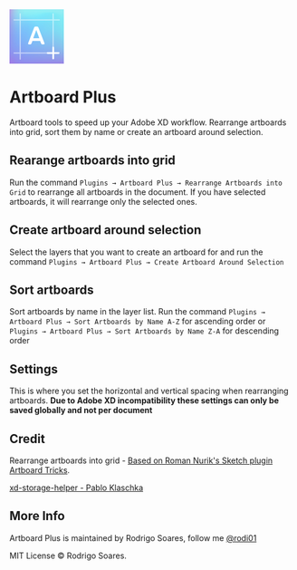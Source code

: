 <img src="images/icon.png" alt="Artboard plus" />

# Artboard Plus

Artboard tools to speed up your Adobe XD workflow. Rearrange artboards into grid, sort them by name or create an artboard around selection.

## Rearange artboards into grid

Run the command `Plugins → Artboard Plus → Rearrange Artboards into Grid` to rearrange all artboards in the document. If you have selected artboards, it will rearrange only the selected ones.

## Create artboard around selection

Select the layers that you want to create an artboard for and run the command `Plugins → Artboard Plus → Create Artboard Around Selection`

## Sort artboards

Sort artboards by name in the layer list. Run the command `Plugins → Artboard Plus → Sort Artboards by Name A-Z` for ascending order or `Plugins → Artboard Plus → Sort Artboards by Name Z-A` for descending order

## Settings

This is where you set the horizontal and vertical spacing when rearranging artboards. **Due to Adobe XD incompatibility these settings can only be saved globally and not per document**

## Credit

Rearrange artboards into grid - [Based on Roman Nurik's Sketch plugin Artboard Tricks](https://github.com/romannurik/Sketch-ArtboardTricks).

[xd-storage-helper - Pablo Klaschka](https://github.com/pklaschka/xd-storage-helper)

## More Info

Artboard Plus is maintained by Rodrigo Soares, follow me [@rodi01](https://twitter.com/rodi01)

MIT License © Rodrigo Soares.

